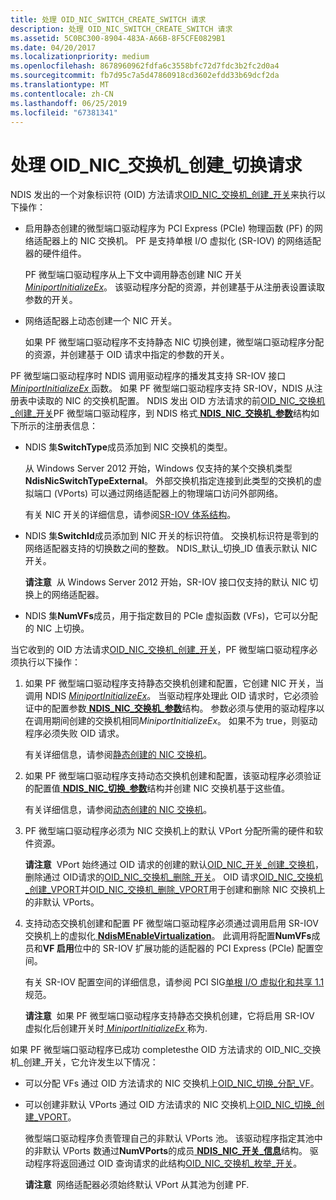 ```yaml
---
title: 处理 OID_NIC_SWITCH_CREATE_SWITCH 请求
description: 处理 OID_NIC_SWITCH_CREATE_SWITCH 请求
ms.assetid: 5C0BC300-8904-483A-A66B-8F5CFE0829B1
ms.date: 04/20/2017
ms.localizationpriority: medium
ms.openlocfilehash: 8678960962fdfa6c3558bfc72d7fdc3b2fc2d0a4
ms.sourcegitcommit: fb7d95c7a5d47860918cd3602efdd33b69dcf2da
ms.translationtype: MT
ms.contentlocale: zh-CN
ms.lasthandoff: 06/25/2019
ms.locfileid: "67381341"
---
```

# <a name="handling-the-oidnicswitchcreateswitch-request"></a>处理 OID\_NIC\_交换机\_创建\_切换请求


NDIS 发出的一个对象标识符 (OID) 方法请求[OID\_NIC\_交换机\_创建\_开关](https://docs.microsoft.com/windows-hardware/drivers/network/oid-nic-switch-create-switch)来执行以下操作：

-   启用静态创建的微型端口驱动程序为 PCI Express (PCIe) 物理函数 (PF) 的网络适配器上的 NIC 交换机。 PF 是支持单根 I/O 虚拟化 (SR-IOV) 的网络适配器的硬件组件。

    PF 微型端口驱动程序从上下文中调用静态创建 NIC 开关[ *MiniportInitializeEx*](https://docs.microsoft.com/windows-hardware/drivers/ddi/content/ndis/nc-ndis-miniport_initialize)。 该驱动程序分配的资源，并创建基于从注册表设置读取参数的开关。

-   网络适配器上动态创建一个 NIC 开关。

    如果 PF 微型端口驱动程序不支持静态 NIC 切换创建，微型端口驱动程序分配的资源，并创建基于 OID 请求中指定的参数的开关。

PF 微型端口驱动程序时 NDIS 调用驱动程序的播发其支持 SR-IOV 接口[ *MiniportInitializeEx* ](https://docs.microsoft.com/windows-hardware/drivers/ddi/content/ndis/nc-ndis-miniport_initialize)函数。 如果 PF 微型端口驱动程序支持 SR-IOV，NDIS 从注册表中读取的 NIC 的交换机配置。 NDIS 发出 OID 方法请求的前[OID\_NIC\_交换机\_创建\_开关](https://docs.microsoft.com/windows-hardware/drivers/network/oid-nic-switch-create-switch)PF 微型端口驱动程序，到 NDIS 格式[ **NDIS\_NIC\_交换机\_参数**](https://docs.microsoft.com/windows-hardware/drivers/ddi/content/ntddndis/ns-ntddndis-_ndis_nic_switch_parameters)结构如下所示的注册表信息：

-   NDIS 集**SwitchType**成员添加到 NIC 交换机的类型。

    从 Windows Server 2012 开始，Windows 仅支持的某个交换机类型**NdisNicSwitchTypeExternal**。 外部交换机指定连接到此类型的交换机的虚拟端口 (VPorts) 可以通过网络适配器上的物理端口访问外部网络。

    有关 NIC 开关的详细信息，请参阅[SR-IOV 体系结构](sr-iov-architecture.md)。

-   NDIS 集**SwitchId**成员添加到 NIC 开关的标识符值。 交换机标识符是零到的网络适配器支持的切换数之间的整数。 NDIS\_默认\_切换\_ID 值表示默认 NIC 开关。

    **请注意**  从 Windows Server 2012 开始，SR-IOV 接口仅支持的默认 NIC 切换上的网络适配器。

     

-   NDIS 集**NumVFs**成员，用于指定数目的 PCIe 虚拟函数 (VFs)，它可以分配的 NIC 上切换。

当它收到的 OID 方法请求[OID\_NIC\_交换机\_创建\_开关](https://docs.microsoft.com/windows-hardware/drivers/network/oid-nic-switch-create-switch)，PF 微型端口驱动程序必须执行以下操作：

1.  如果 PF 微型端口驱动程序支持静态交换机创建和配置，它创建 NIC 开关，当调用 NDIS [ *MiniportInitializeEx*](https://docs.microsoft.com/windows-hardware/drivers/ddi/content/ndis/nc-ndis-miniport_initialize)。 当驱动程序处理此 OID 请求时，它必须验证中的配置参数[ **NDIS\_NIC\_交换机\_参数**](https://docs.microsoft.com/windows-hardware/drivers/ddi/content/ntddndis/ns-ntddndis-_ndis_nic_switch_parameters)结构。 参数必须与使用的驱动程序以在调用期间创建的交换机相同*MiniportInitializeEx*。 如果不为 true，则驱动程序必须失败 OID 请求。

    有关详细信息，请参阅[静态创建的 NIC 交换机](static-creation-of-a-nic-switch.md)。

2.  如果 PF 微型端口驱动程序支持动态交换机创建和配置，该驱动程序必须验证的配置值[ **NDIS\_NIC\_切换\_参数**](https://docs.microsoft.com/windows-hardware/drivers/ddi/content/ntddndis/ns-ntddndis-_ndis_nic_switch_parameters)结构并创建 NIC 交换机基于这些值。

    有关详细信息，请参阅[动态创建的 NIC 交换机](dynamic-creation-of-a-nic-switch.md)。

3.  PF 微型端口驱动程序必须为 NIC 交换机上的默认 VPort 分配所需的硬件和软件资源。

    **请注意**  VPort 始终通过 OID 请求的创建的默认[OID\_NIC\_开关\_创建\_交换机](https://docs.microsoft.com/windows-hardware/drivers/network/oid-nic-switch-create-switch)，删除通过 OID请求的[OID\_NIC\_交换机\_删除\_开关](https://docs.microsoft.com/windows-hardware/drivers/network/oid-nic-switch-delete-switch)。 OID 请求[OID\_NIC\_交换机\_创建\_VPORT](https://docs.microsoft.com/windows-hardware/drivers/network/oid-nic-switch-create-vport)并[OID\_NIC\_交换机\_删除\_VPORT](https://docs.microsoft.com/windows-hardware/drivers/network/oid-nic-switch-delete-vport)用于创建和删除 NIC 交换机上的非默认 VPorts。

     

4.  支持动态交换机创建和配置 PF 微型端口驱动程序必须通过调用启用 SR-IOV 交换机上的虚拟化[ **NdisMEnableVirtualization**](https://docs.microsoft.com/windows-hardware/drivers/ddi/content/ndis/nf-ndis-ndismenablevirtualization)。 此调用将配置**NumVFs**成员和**VF 启用**位中的 SR-IOV 扩展功能的适配器的 PCI Express (PCIe) 配置空间。

    有关 SR-IOV 配置空间的详细信息，请参阅 PCI SIG[单根 I/O 虚拟化和共享 1.1](https://go.microsoft.com/fwlink/p/?linkid=221742)规范。

    **请注意**  如果 PF 微型端口驱动程序支持静态交换机创建，它将启用 SR-IOV 虚拟化后创建开关时[ *MiniportInitializeEx* ](https://docs.microsoft.com/windows-hardware/drivers/ddi/content/ndis/nc-ndis-miniport_initialize)称为.

     

如果 PF 微型端口驱动程序已成功 completesthe OID 方法请求的 OID\_NIC\_交换机\_创建\_开关，它允许发生以下情况：

-   可以分配 VFs 通过 OID 方法请求的 NIC 交换机上[OID\_NIC\_切换\_分配\_VF](https://docs.microsoft.com/windows-hardware/drivers/network/oid-nic-switch-allocate-vf)。

-   可以创建非默认 VPorts 通过 OID 方法请求的 NIC 交换机上[OID\_NIC\_切换\_创建\_VPORT](https://docs.microsoft.com/windows-hardware/drivers/network/oid-nic-switch-create-vport)。

    微型端口驱动程序负责管理自己的非默认 VPorts 池。 该驱动程序指定其池中的非默认 VPorts 数通过**NumVPorts**的成员[ **NDIS\_NIC\_开关\_信息**](https://docs.microsoft.com/windows-hardware/drivers/ddi/content/ntddndis/ns-ntddndis-_ndis_nic_switch_info)结构。 驱动程序将返回通过 OID 查询请求的此结构[OID\_NIC\_交换机\_枚举\_开关](https://docs.microsoft.com/windows-hardware/drivers/network/oid-nic-switch-enum-switches)。

    **请注意**  网络适配器必须始终默认 VPort 从其池为创建 PF.

     

 

 





